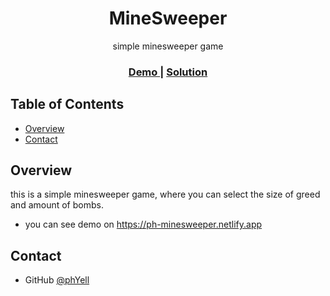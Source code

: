 <h1 align="center">MineSweeper</h1>

<div align="center">
   simple minesweeper game
</div>

<div align="center">
  <h3>
    <a href="https://ph-minesweeper.netlify.app">
      Demo
    </a>
    <span> | </span>
    <a href="https://github.com/PhYell/minesweeper">
      Solution
    </a>
  </h3>
</div>

## Table of Contents

-   [Overview](#overview)
-   [Contact](#contact)

## Overview

<!--![screenshot](https://i.ibb.co/xYN94kG/image.png)-->

this is a simple minesweeper game, where you can select the size of greed and amount of bombs.

-   you can see demo on https://ph-minesweeper.netlify.app

## Contact

-   GitHub [@phYell](https://github.com/PhYell)
